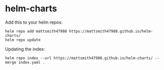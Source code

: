 # helm-charts

Add this to your helm repos:

```
helm repo add mattsmith47988 https://mattsmith47988.github.io/helm-charts/
helm repo update
```

Updating the index:

```
helm repo index --url https://mattsmith47988.github.io/helm-charts/ --merge index.yaml .
```
